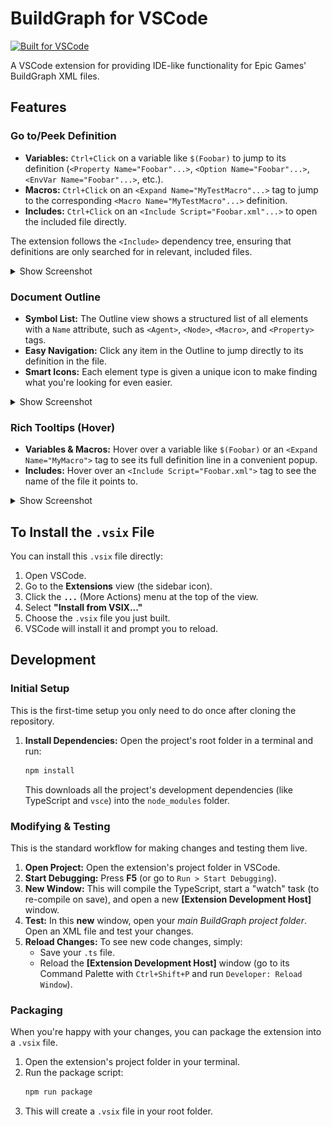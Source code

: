 # BuildGraph for VSCode

[![Built for VSCode](https://img.shields.io/badge/built%20for-VSCode-blue.svg)](https://code.visualstudio.com/)

A VSCode extension for providing IDE-like functionality for Epic Games' BuildGraph XML files.

## Features

### Go to/Peek Definition

* **Variables:** `Ctrl+Click` on a variable like `$(Foobar)` to jump to its definition (`<Property Name="Foobar"...>`, `<Option Name="Foobar"...>`, `<EnvVar Name="Foobar"...>`, etc.).
* **Macros:** `Ctrl+Click` on an `<Expand Name="MyTestMacro"...>` tag to jump to the corresponding `<Macro Name="MyTestMacro"...>` definition.
* **Includes:** `Ctrl+Click` on an `<Include Script="Foobar.xml"...>` to open the included file directly.

The extension follows the `<Include>` dependency tree, ensuring that definitions are only searched for in relevant, included files.
 
 
<details>
<summary>Show Screenshot</summary>

![Peek Definition](./images/peek.jpg)
</details>

### Document Outline

* **Symbol List:** The Outline view shows a structured list of all elements with a `Name` attribute, such as `<Agent>`, `<Node>`, `<Macro>`, and `<Property>` tags.
* **Easy Navigation:** Click any item in the Outline to jump directly to its definition in the file.
* **Smart Icons:** Each element type is given a unique icon to make finding what you're looking for even easier.

<details>
<summary>Show Screenshot</summary>

![Outline Preview](./images/outliner.jpg)
</details>

### Rich Tooltips (Hover)

* **Variables & Macros:** Hover over a variable like `$(Foobar)` or an `<Expand Name="MyMacro">` tag to see its full definition line in a convenient popup.
* **Includes:** Hover over an `<Include Script="Foobar.xml">` tag to see the name of the file it points to.

<details>
<summary>Show Screenshot</summary>

![Tooltip Preview](./images/tooltip.jpg)
</details>

## To Install the `.vsix` File

You can install this `.vsix` file directly:

1.  Open VSCode.
2.  Go to the **Extensions** view (the sidebar icon).
3.  Click the **`...`** (More Actions) menu at the top of the view.
4.  Select **"Install from VSIX..."**
5.  Choose the `.vsix` file you just built.
6.  VSCode will install it and prompt you to reload.

## Development

### Initial Setup

This is the first-time setup you only need to do once after cloning the repository.

1.  **Install Dependencies:** Open the project's root folder in a terminal and run:
    ```bash
    npm install
    ```
    This downloads all the project's development dependencies (like TypeScript and `vsce`) into the `node_modules` folder.

### Modifying & Testing

This is the standard workflow for making changes and testing them live.

1.  **Open Project:** Open the extension's project folder in VSCode.
2.  **Start Debugging:** Press **F5** (or go to `Run > Start Debugging`).
3.  **New Window:** This will compile the TypeScript, start a "watch" task (to re-compile on save), and open a new **[Extension Development Host]** window.
4.  **Test:** In this **new** window, open your *main BuildGraph project folder*. Open an XML file and test your changes.
5.  **Reload Changes:** To see new code changes, simply:
    * Save your `.ts` file.
    * Reload the **[Extension Development Host]** window (go to its Command Palette with `Ctrl+Shift+P` and run `Developer: Reload Window`).

### Packaging

When you're happy with your changes, you can package the extension into a `.vsix` file.

1.  Open the extension's project folder in your terminal.
2.  Run the package script:
    ```bash
    npm run package
    ```
3.  This will create a `.vsix` file in your root folder.

